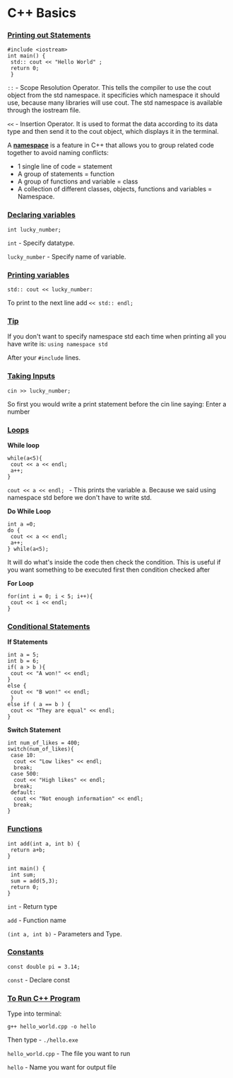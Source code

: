 # C++ Basics

### <ins>Printing out Statements</ins>

```
#include <iostream>
int main() {
 std:: cout << "Hello World" ;
 return 0;
 }
 ```

``` :: ``` - Scope Resolution Operator. This tells the compiler to use the cout object from the std namespace. it specificies which namespace it should use, because many libraries will use cout. The std namespace is available through the iostream file.

``` << ``` - Insertion Operator. It is used to format the data according to its data type and then send it to the cout object, which displays it in the terminal.

A <ins>**namespace**</ins> is a feature in C++ that allows you to group related code together to avoid naming conflicts:
 - 1 single line of code = statement
 - A group of statements = function
 - A group of functions and variable = class
 - A collection of different classes, objects, functions and variables = Namespace.

 ### <ins>Declaring variables</ins>

 ```
int lucky_number;
```

``` int ``` - Specify datatype.

``` lucky_number ``` - Specify name of variable.

 ### <ins>Printing variables</ins>


```
std:: cout << lucky_number:
```

To print to the next line add ``` << std:: endl; ```

### <ins>Tip</ins>

If you don't want to specify namespace std each time when printing all you have write is:
``` using namespace std ```

After your ``` #include ``` lines.

### <ins>Taking Inputs</ins>

```
cin >> lucky_number;
```
So first you would write a print statement before the cin line saying: Enter a number

### <ins>Loops</ins>

**While loop**
```
while(a<5){
 cout << a << endl;
 a++;
}
```

```cout << a << endl; ``` - This prints the variable a. Because we said using namespace std before we don't have to write std.

**Do While Loop**
```
int a =0;
do {
 cout << a << endl;
 a++;
} while(a<5);
```
It will do what's inside the code then check the condition. This is useful if you want  something to be executed first then condition checked after

**For Loop**
```
for(int i = 0; i < 5; i++){
 cout << i << endl;
}
```

### <ins>Conditional Statements</ins>

**If Statements**
```
int a = 5;
int b = 6;
if( a > b ){
 cout << "A won!" << endl;
}
else {
 cout << "B won!" << endl;
 }
else if ( a == b ) {
 cout << "They are equal" << endl;
}
```

**Switch Statement**
```
int num_of_likes = 400;
switch(num_of_likes){
 case 10:
  cout << "Low likes" << endl;
  break;
 case 500:
  cout << "High likes" << endl;
  break;
 default:
  cout << "Not enough information" << endl;
  break;
}
```

### <ins>Functions</ins>
```
int add(int a, int b) {
 return a+b;
}

int main() {
 int sum;
 sum = add(5,3);
 return 0;
}
```

``` int ``` - Return type

``` add ``` - Function name

``` (int a, int b) ``` - Parameters and Type.

### <ins>Constants</ins>
```
const double pi = 3.14;
```

```const``` - Declare const


### <ins>To Run C++ Program</ins>

Type into terminal:
```
g++ hello_world.cpp -o hello
```

Then type - ```./hello.exe```

``` hello_world.cpp ``` -  The file you want to run

``` hello ``` - Name you want for output file

 

